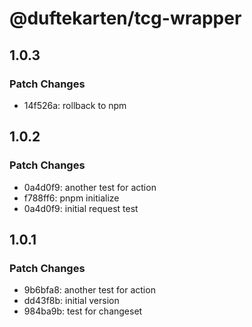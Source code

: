 # @duftekarten/tcg-wrapper

## 1.0.3

### Patch Changes

- 14f526a: rollback to npm

## 1.0.2

### Patch Changes

- 0a4d0f9: another test for action
- f788ff6: pnpm initialize
- 0a4d0f9: initial request test

## 1.0.1

### Patch Changes

- 9b6bfa8: another test for action
- dd43f8b: initial version
- 984ba9b: test for changeset
